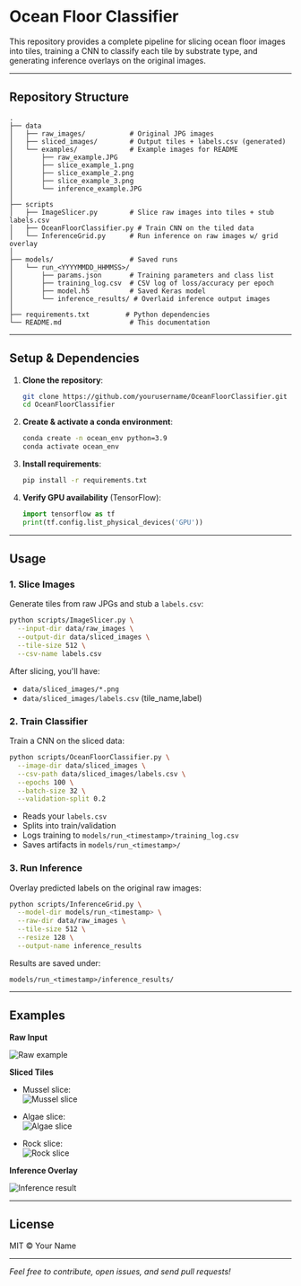 # Ocean Floor Classifier

This repository provides a complete pipeline for slicing ocean floor images into tiles, training a CNN to classify each tile by substrate type, and generating inference overlays on the original images.

---

## Repository Structure

```plaintext
.
├── data
│   ├── raw_images/           # Original JPG images
│   ├── sliced_images/        # Output tiles + labels.csv (generated)
│   └── examples/             # Example images for README
│       ├── raw_example.JPG
│       ├── slice_example_1.png
│       ├── slice_example_2.png
│       ├── slice_example_3.png
│       └── inference_example.JPG
│
├── scripts
│   ├── ImageSlicer.py        # Slice raw images into tiles + stub labels.csv
│   ├── OceanFloorClassifier.py # Train CNN on the tiled data
│   └── InferenceGrid.py      # Run inference on raw images w/ grid overlay
│
├── models/                   # Saved runs
│   └── run_<YYYYMMDD_HHMMSS>/
│       ├── params.json       # Training parameters and class list
│       ├── training_log.csv  # CSV log of loss/accuracy per epoch
│       ├── model.h5          # Saved Keras model
│       └── inference_results/ # Overlaid inference output images
│
├── requirements.txt         # Python dependencies
└── README.md                 # This documentation
```

---

## Setup & Dependencies

1. **Clone the repository**:

   ```bash
   git clone https://github.com/yourusername/OceanFloorClassifier.git
   cd OceanFloorClassifier
   ```

2. **Create & activate a conda environment**:

   ```bash
   conda create -n ocean_env python=3.9
   conda activate ocean_env
   ```

3. **Install requirements**:

   ```bash
   pip install -r requirements.txt
   ```

4. **Verify GPU availability** (TensorFlow):

   ```python
   import tensorflow as tf
   print(tf.config.list_physical_devices('GPU'))
   ```

---

## Usage

### 1. Slice Images

Generate tiles from raw JPGs and stub a `labels.csv`:

```bash
python scripts/ImageSlicer.py \
  --input-dir data/raw_images \
  --output-dir data/sliced_images \
  --tile-size 512 \
  --csv-name labels.csv
```

After slicing, you'll have:

- `data/sliced_images/*.png`
- `data/sliced_images/labels.csv` (tile\_name,label)

### 2. Train Classifier

Train a CNN on the sliced data:

```bash
python scripts/OceanFloorClassifier.py \
  --image-dir data/sliced_images \
  --csv-path data/sliced_images/labels.csv \
  --epochs 100 \
  --batch-size 32 \
  --validation-split 0.2
```

- Reads your `labels.csv`
- Splits into train/validation
- Logs training to `models/run_<timestamp>/training_log.csv`
- Saves artifacts in `models/run_<timestamp>/`

### 3. Run Inference

Overlay predicted labels on the original raw images:

```bash
python scripts/InferenceGrid.py \
  --model-dir models/run_<timestamp> \
  --raw-dir data/raw_images \
  --tile-size 512 \
  --resize 128 \
  --output-name inference_results
```

Results are saved under:

```
models/run_<timestamp>/inference_results/
```

---

## Examples

**Raw Input**

![Raw example](data/examples/raw_example.JPG)

**Sliced Tiles**

- Mussel slice:  
  ![Mussel slice](data/examples/slice_example_1.png)

- Algae slice:  
  ![Algae slice](data/examples/slice_example_2.png)

- Rock slice:  
  ![Rock slice](data/examples/slice_example_3.png)

**Inference Overlay**

![Inference result](data/examples/inference_example.JPG)

---

## License

MIT © Your Name

---

*Feel free to contribute, open issues, and send pull requests!*


